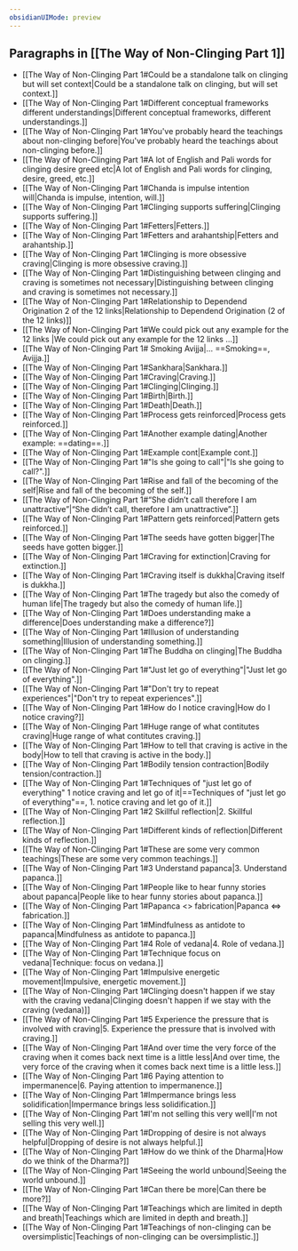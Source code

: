 ```yaml
---
obsidianUIMode: preview
---
```

## Paragraphs in [[The Way of Non-Clinging Part 1]]
- [[The Way of Non-Clinging Part 1#Could be a standalone talk on clinging but will set context|Could be a standalone talk on clinging, but will set context.]]
- [[The Way of Non-Clinging Part 1#Different conceptual frameworks different understandings|Different conceptual frameworks, different understandings.]]
- [[The Way of Non-Clinging Part 1#You've probably heard the teachings about non-clinging before|You've probably heard the teachings about non-clinging before.]]
- [[The Way of Non-Clinging Part 1#A lot of English and Pali words for clinging desire greed etc|A lot of English and Pali words for clinging, desire, greed, etc.]]
- [[The Way of Non-Clinging Part 1#Chanda is impulse intention will|Chanda is impulse, intention, will.]]
- [[The Way of Non-Clinging Part 1#Clinging supports suffering|Clinging supports suffering.]]
- [[The Way of Non-Clinging Part 1#Fetters|Fetters.]]
- [[The Way of Non-Clinging Part 1#Fetters and arahantship|Fetters and arahantship.]]
- [[The Way of Non-Clinging Part 1#Clinging is more obsessive craving|Clinging is more obsessive craving.]]
- [[The Way of Non-Clinging Part 1#Distinguishing between clinging and craving is sometimes not necessary|Distinguishing between clinging and craving is sometimes not necessary.]]
- [[The Way of Non-Clinging Part 1#Relationship to Dependend Origination 2 of the 12 links|Relationship to Dependend Origination (2 of the 12 links)]]
- [[The Way of Non-Clinging Part 1#We could pick out any example for the 12 links |We could pick out any example for the 12 links ...]]
- [[The Way of Non-Clinging Part 1# Smoking Avijja|... ==Smoking==, Avijja.]]
- [[The Way of Non-Clinging Part 1#Sankhara|Sankhara.]]
- [[The Way of Non-Clinging Part 1#Craving|Craving.]]
- [[The Way of Non-Clinging Part 1#Clinging|Clinging.]]
- [[The Way of Non-Clinging Part 1#Birth|Birth.]]
- [[The Way of Non-Clinging Part 1#Death|Death.]]
- [[The Way of Non-Clinging Part 1#Process gets reinforced|Process gets reinforced.]]
- [[The Way of Non-Clinging Part 1#Another example dating|Another example: ==dating==.]]
- [[The Way of Non-Clinging Part 1#Example cont|Example cont.]]
- [[The Way of Non-Clinging Part 1#"Is she going to call"|"Is she going to call?".]]
- [[The Way of Non-Clinging Part 1#Rise and fall of the becoming of the self|Rise and fall of the becoming of the self.]]
- [[The Way of Non-Clinging Part 1#“She didn’t call therefore I am unattractive”|“She didn’t call, therefore I am unattractive”.]]
- [[The Way of Non-Clinging Part 1#Pattern gets reinforced|Pattern gets reinforced.]]
- [[The Way of Non-Clinging Part 1#The seeds have gotten bigger|The seeds have gotten bigger.]]
- [[The Way of Non-Clinging Part 1#Craving for extinction|Craving for extinction.]]
- [[The Way of Non-Clinging Part 1#Craving itself is dukkha|Craving itself is dukkha.]]
- [[The Way of Non-Clinging Part 1#The tragedy but also the comedy of human life|The tragedy but also the comedy of human life.]]
- [[The Way of Non-Clinging Part 1#Does understanding make a difference|Does understanding make a difference?]]
- [[The Way of Non-Clinging Part 1#Illusion of understanding something|Illusion of understanding something.]]
- [[The Way of Non-Clinging Part 1#The Buddha on clinging|The Buddha on clinging.]]
- [[The Way of Non-Clinging Part 1#"Just let go of everything"|"Just let go of everything".]]
- [[The Way of Non-Clinging Part 1#"Don't try to repeat experiences"|"Don't try to repeat experiences".]]
- [[The Way of Non-Clinging Part 1#How do I notice craving|How do I notice craving?]]
- [[The Way of Non-Clinging Part 1#Huge range of what contitutes craving|Huge range of what contitutes craving.]]
- [[The Way of Non-Clinging Part 1#How to tell that craving is active in the body|How to tell that craving is active in the body.]]
- [[The Way of Non-Clinging Part 1#Bodily tension contraction|Bodily tension/contraction.]]
- [[The Way of Non-Clinging Part 1#Techniques of "just let go of everything" 1 notice craving and let go of it|==Techniques of "just let go of everything"==, 1. notice craving and let go of it.]]
- [[The Way of Non-Clinging Part 1#2 Skillful reflection|2. Skillful reflection.]]
- [[The Way of Non-Clinging Part 1#Different kinds of reflection|Different kinds of reflection.]]
- [[The Way of Non-Clinging Part 1#These are some very common teachings|These are some very common teachings.]]
- [[The Way of Non-Clinging Part 1#3 Understand papanca|3. Understand papanca.]]
- [[The Way of Non-Clinging Part 1#People like to hear funny stories about papanca|People like to hear funny stories about papanca.]]
- [[The Way of Non-Clinging Part 1#Papanca <> fabrication|Papanca <=> fabrication.]]
- [[The Way of Non-Clinging Part 1#Mindfulness as antidote to papanca|Mindfulness as antidote to papanca.]]
- [[The Way of Non-Clinging Part 1#4 Role of vedana|4. Role of vedana.]]
- [[The Way of Non-Clinging Part 1#Technique focus on vedana|Technique: focus on vedana.]]
- [[The Way of Non-Clinging Part 1#Impulsive energetic movement|Impulsive, energetic movement.]]
- [[The Way of Non-Clinging Part 1#Clinging doesn't happen if we stay with the craving vedana|Clinging doesn't happen if we stay with the craving (vedana)]]
- [[The Way of Non-Clinging Part 1#5 Experience the pressure that is involved with craving|5. Experience the pressure that is involved with craving.]]
- [[The Way of Non-Clinging Part 1#And over time the very force of the craving when it comes back next time is a little less|And over time, the very force of the craving when it comes back next time is a little less.]]
- [[The Way of Non-Clinging Part 1#6 Paying attention to impermanence|6. Paying attention to impermanence.]]
- [[The Way of Non-Clinging Part 1#Impermance brings less solidification|Impermance brings less solidification.]]
- [[The Way of Non-Clinging Part 1#I'm not selling this very well|I'm not selling this very well.]]
- [[The Way of Non-Clinging Part 1#Dropping of desire is not always helpful|Dropping of desire is not always helpful.]]
- [[The Way of Non-Clinging Part 1#How do we think of the Dharma|How do we think of the Dharma?]]
- [[The Way of Non-Clinging Part 1#Seeing the world unbound|Seeing the world unbound.]]
- [[The Way of Non-Clinging Part 1#Can there be more|Can there be more?]]
- [[The Way of Non-Clinging Part 1#Teachings which are limited in depth and breath|Teachings which are limited in depth and breath.]]
- [[The Way of Non-Clinging Part 1#Teachings of non-clinging can be oversimplistic|Teachings of non-clinging can be oversimplistic.]]
